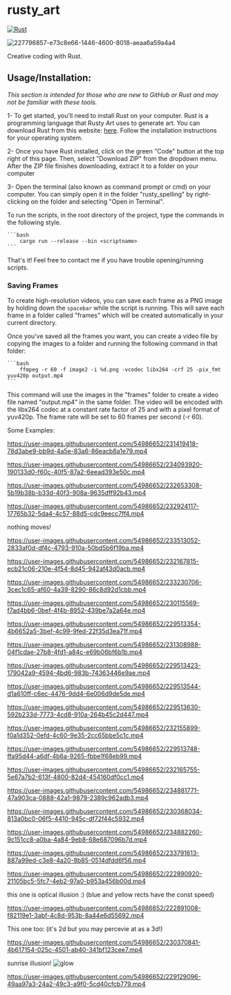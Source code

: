 # rusty_art

[![Rust](https://github.com/altunenes/rusty_art/actions/workflows/rust.yml/badge.svg)](https://github.com/altunenes/rusty_art/actions/workflows/rust.yml)


![227796857-e73c8e66-1446-4600-8018-aeaa6a59a4a4](https://user-images.githubusercontent.com/54986652/227951137-35ab864e-3329-4ef0-a4aa-2347f07296ca.png)

Creative coding with Rust.

## Usage/Installation:

*This section is intended for those who are new to GitHub or Rust and may not be familiar with these tools.*

1- To get started, you'll need to install Rust on your computer. Rust is a programming language that Rusty Art uses to generate art. You can download Rust from this website: [here](https://www.rust-lang.org/tools/install). Follow the installation instructions for your operating system.

2- Once you have Rust installed, click on the green "Code" button at the top right of this page. Then, select "Download ZIP" from the dropdown menu. After the ZIP file finishes downloading, extract it to a folder on your computer

3- Open the terminal (also known as command prompt or cmd) on your computer. You can simply open it in the folder "rusty_spelling" by right-clicking on the folder and selecting "Open in Terminal".


To run the scripts, in the root directory of the project, type the commands in the following style.

    ```bash
        cargo run --release --bin <scriptname>
    ```

That's it! Feel free to contact me if you have trouble opening/running scripts.


### Saving Frames

To create high-resolution videos, you can save each frame as a PNG image by holding down the `spacebar` while the script is running. This will save each frame in a folder called "frames" which will be created automatically in your current directory.


Once you've saved all the frames you want, you can create a video file by copying the images to a folder and running the following command in that folder:

    
    ```bash
        ffmpeg -r 60 -f image2 -i %d.png -vcodec libx264 -crf 25 -pix_fmt yuv420p output.mp4
    ```

This command will use the images in the "frames" folder to create a video file named "output.mp4" in the same folder. The video will be encoded with the libx264 codec at a constant rate factor of 25 and with a pixel format of yuv420p. The frame rate will be set to 60 frames per second (-r 60).


Some Examples:


https://user-images.githubusercontent.com/54986652/231419418-78d3abe9-bb9d-4a5e-83a6-86eacb8a1e79.mp4



https://user-images.githubusercontent.com/54986652/234093920-190133d0-f60c-40f5-87a2-6eead393e50c.mp4



https://user-images.githubusercontent.com/54986652/232653308-5b19b38b-b33d-40f3-908a-9635dff92b43.mp4


https://user-images.githubusercontent.com/54986652/232924117-17765b32-5da4-4c57-88d5-cdc9eecc7ff4.mp4


nothing moves!


https://user-images.githubusercontent.com/54986652/233513052-2833af0d-df4c-4793-910a-50bd5b6f19ba.mp4


https://user-images.githubusercontent.com/54986652/232167815-ecb21c06-210e-4f54-8d45-942af43d0acb.mp4



https://user-images.githubusercontent.com/54986652/233230706-3cec1c65-af60-4a39-8290-86c8d92d1cbb.mp4



https://user-images.githubusercontent.com/54986652/230115569-f7ad4bb6-0bef-4f4b-8952-439be7a2a64e.mp4


https://user-images.githubusercontent.com/54986652/229513354-4b6652a5-3bef-4c99-9fed-22f35d3ea71f.mp4

https://user-images.githubusercontent.com/54986652/231308988-04f1cdae-27b8-4fd1-a84c-e69b06bf6b1b.mp4


https://user-images.githubusercontent.com/54986652/229513423-179042a9-4594-4bd6-983b-74363446e9ae.mp4


https://user-images.githubusercontent.com/54986652/229513544-d1a610ff-c6ec-4476-9dd4-6e006d9de5de.mp4



https://user-images.githubusercontent.com/54986652/229513630-592b233d-7773-4cd8-910a-264b45c2d447.mp4


https://user-images.githubusercontent.com/54986652/232155899-f0a1d352-0efd-4c60-9e35-2cc65bbe5c1c.mp4



https://user-images.githubusercontent.com/54986652/229513748-ffa95d44-a6df-4b6a-9265-fbbe1f68eb99.mp4


https://user-images.githubusercontent.com/54986652/232165755-5e67a7b2-613f-4800-82d4-454160df0cc1.mp4



https://user-images.githubusercontent.com/54986652/234881771-47a903ca-0888-42a1-9879-2389c962adb3.mp4



https://user-images.githubusercontent.com/54986652/230368034-813a0bc0-06f5-4410-945c-df72f44c5932.mp4



https://user-images.githubusercontent.com/54986652/234882260-9c151cc8-a0ba-4a84-9eb8-68e687096b7d.mp4


https://user-images.githubusercontent.com/54986652/233791613-887a99ed-c3e8-4a20-8b85-0514dfdd6f56.mp4


https://user-images.githubusercontent.com/54986652/222890920-21105bc5-5fc7-4eb2-97a0-b953a456b00d.mp4


this one is optical illusion :) (blue and yellow rects have the const speed)

https://user-images.githubusercontent.com/54986652/222891008-f82119e1-3abf-4c8d-953b-8a44e6d55692.mp4


This one too: (it's 2d but you may percevie at as a 3d!)

https://user-images.githubusercontent.com/54986652/230370841-4b617154-025c-4501-ab40-341bf123cee7.mp4

sunrise illusion!
![glow](https://user-images.githubusercontent.com/54986652/233481553-5dd564bb-4930-473b-b374-a7227ef16698.png)


https://user-images.githubusercontent.com/54986652/229129096-49aa97a3-24a2-49c3-a9f0-5cd40cfcb779.mp4





